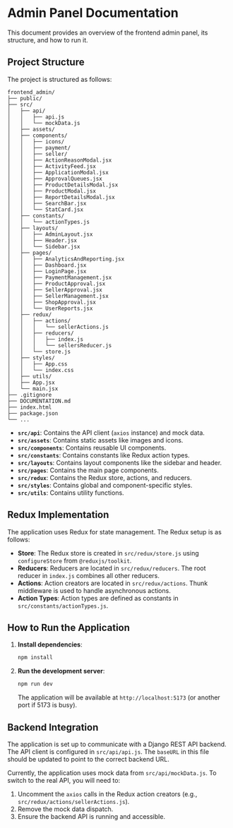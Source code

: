 # Admin Panel Documentation

This document provides an overview of the frontend admin panel, its structure, and how to run it.

## Project Structure

The project is structured as follows:

```
frontend_admin/
├── public/
├── src/
│   ├── api/
│   │   ├── api.js
│   │   └── mockData.js
│   ├── assets/
│   ├── components/
│   │   ├── icons/
│   │   ├── payment/
│   │   ├── seller/
│   │   ├── ActionReasonModal.jsx
│   │   ├── ActivityFeed.jsx
│   │   ├── ApplicationModal.jsx
│   │   ├── ApprovalQueues.jsx
│   │   ├── ProductDetailsModal.jsx
│   │   ├── ProductModal.jsx
│   │   ├── ReportDetailsModal.jsx
│   │   ├── SearchBar.jsx
│   │   └── StatCard.jsx
│   ├── constants/
│   │   └── actionTypes.js
│   ├── layouts/
│   │   ├── AdminLayout.jsx
│   │   ├── Header.jsx
│   │   └── Sidebar.jsx
│   ├── pages/
│   │   ├── AnalyticsAndReporting.jsx
│   │   ├── Dashboard.jsx
│   │   ├── LoginPage.jsx
│   │   ├── PaymentManagement.jsx
│   │   ├── ProductApproval.jsx
│   │   ├── SellerApproval.jsx
│   │   ├── SellerManagement.jsx
│   │   ├── ShopApproval.jsx
│   │   └── UserReports.jsx
│   ├── redux/
│   │   ├── actions/
│   │   │   └── sellerActions.js
│   │   ├── reducers/
│   │   │   ├── index.js
│   │   │   └── sellersReducer.js
│   │   └── store.js
│   ├── styles/
│   │   ├── App.css
│   │   └── index.css
│   ├── utils/
│   ├── App.jsx
│   └── main.jsx
├── .gitignore
├── DOCUMENTATION.md
├── index.html
├── package.json
└── ...
```

-   **`src/api`**: Contains the API client (`axios` instance) and mock data.
-   **`src/assets`**: Contains static assets like images and icons.
-   **`src/components`**: Contains reusable UI components.
-   **`src/constants`**: Contains constants like Redux action types.
-   **`src/layouts`**: Contains layout components like the sidebar and header.
-   **`src/pages`**: Contains the main page components.
-   **`src/redux`**: Contains the Redux store, actions, and reducers.
-   **`src/styles`**: Contains global and component-specific styles.
-   **`src/utils`**: Contains utility functions.

## Redux Implementation

The application uses Redux for state management. The Redux setup is as follows:

-   **Store**: The Redux store is created in `src/redux/store.js` using `configureStore` from `@reduxjs/toolkit`.
-   **Reducers**: Reducers are located in `src/redux/reducers`. The root reducer in `index.js` combines all other reducers.
-   **Actions**: Action creators are located in `src/redux/actions`. Thunk middleware is used to handle asynchronous actions.
-   **Action Types**: Action types are defined as constants in `src/constants/actionTypes.js`.

## How to Run the Application

1.  **Install dependencies**:
    ```bash
    npm install
    ```
2.  **Run the development server**:
    ```bash
    npm run dev
    ```
    The application will be available at `http://localhost:5173` (or another port if 5173 is busy).

## Backend Integration

The application is set up to communicate with a Django REST API backend. The API client is configured in `src/api/api.js`. The `baseURL` in this file should be updated to point to the correct backend URL.

Currently, the application uses mock data from `src/api/mockData.js`. To switch to the real API, you will need to:

1.  Uncomment the `axios` calls in the Redux action creators (e.g., `src/redux/actions/sellerActions.js`).
2.  Remove the mock data dispatch.
3.  Ensure the backend API is running and accessible.
